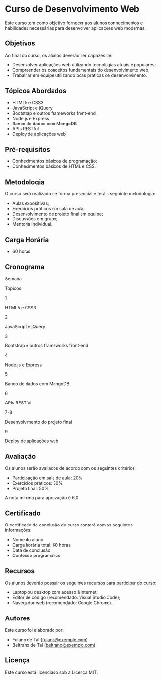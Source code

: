 # Curso de Desenvolvimento Web

Este curso tem como objetivo fornecer aos alunos conhecimentos e habilidades necessárias para desenvolver aplicações web modernas.

## Objetivos

Ao final do curso, os alunos deverão ser capazes de:

-   Desenvolver aplicações web utilizando tecnologias atuais e populares;
-   Compreender os conceitos fundamentais do desenvolvimento web;
-   Trabalhar em equipe utilizando boas práticas de desenvolvimento.

## Tópicos Abordados

-   HTML5 e CSS3
-   JavaScript e jQuery
-   Bootstrap e outros frameworks front-end
-   Node.js e Express
-   Banco de dados com MongoDB
-   APIs RESTful
-   Deploy de aplicações web

## Pré-requisitos

-   Conhecimentos básicos de programação;
-   Conhecimentos básicos de HTML e CSS.

## Metodologia

O curso será realizado de forma presencial e terá a seguinte metodologia:

-   Aulas expositivas;
-   Exercícios práticos em sala de aula;
-   Desenvolvimento de projeto final em equipe;
-   Discussões em grupo;
-   Mentoria individual.

## Carga Horária

-   60 horas

## Cronograma

Semana

Tópicos

1

HTML5 e CSS3

2

JavaScript e jQuery

3

Bootstrap e outros frameworks front-end

4

Node.js e Express

5

Banco de dados com MongoDB

6

APIs RESTful

7-8

Desenvolvimento do projeto final

9

Deploy de aplicações web

## Avaliação

Os alunos serão avaliados de acordo com os seguintes critérios:

-   Participação em sala de aula: 20%
-   Exercícios práticos: 30%
-   Projeto final: 50%

A nota mínima para aprovação é 6,0.

## Certificado

O certificado de conclusão do curso contará com as seguintes informações:

-   Nome do aluno
-   Carga horária total: 60 horas
-   Data de conclusão
-   Conteúdo programático

## Recursos

Os alunos deverão possuir os seguintes recursos para participar do curso:

-   Laptop ou desktop com acesso à internet;
-   Editor de código (recomendado: Visual Studio Code);
-   Navegador web (recomendado: Google Chrome).

## Autores

Este curso foi elaborado por:

-   Fulano de Tal ([fulano@exemplo.com](mailto:fulano@exemplo.com))
-   Beltrano de Tal ([beltrano@exemplo.com](mailto:beltrano@exemplo.com))

## Licença

Este curso está licenciado sob a Licença MIT.
